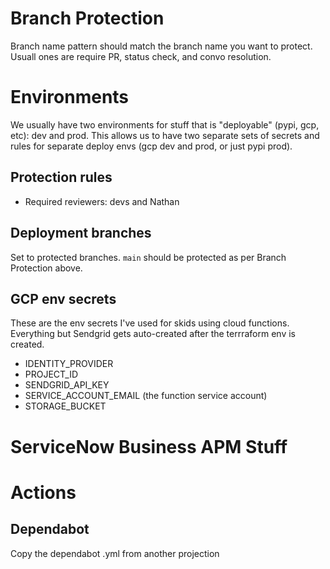 # Branch Protection

Branch name pattern should match the branch name you want to protect. Usuall ones are require PR, status check, and convo resolution.

# Environments

We usually have two environments for stuff that is "deployable" (pypi, gcp, etc): dev and prod. This allows us to have two separate sets of secrets and rules for separate deploy envs (gcp dev and prod, or just pypi prod).

## Protection rules

- Required reviewers: devs and Nathan

## Deployment branches

Set to protected branches. `main` should be protected as per Branch Protection above.

## GCP env secrets

These are the env secrets I've used for skids using cloud functions. Everything but Sendgrid gets auto-created after the terrraform env is created.

- IDENTITY_PROVIDER
- PROJECT_ID
- SENDGRID_API_KEY
- SERVICE_ACCOUNT_EMAIL (the function service account)
- STORAGE_BUCKET

# ServiceNow Business APM Stuff

# Actions

## Dependabot

Copy the dependabot .yml from another projection
